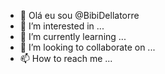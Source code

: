 - 🌻 Olá eu sou @BibiDellatorre
- 👀 I’m interested in ...
- 🌱 I’m currently learning ...
- 💞️ I’m looking to collaborate on ...
- 📫 How to reach me ...

<!---
BibiDellatorre/BibiDellatorre is a ✨ special ✨ repository because its `README.md` (this file) appears on your GitHub profile.
You can click the Preview link to take a look at your changes.
--->

